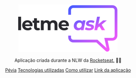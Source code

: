 <div align="center">
<img src="./src/assets/images/logo.svg" alt="logo letmeask" >
</div>
<div align="center">
<p>Aplicação criada durante a NLW da <a href="https://rocketseat.com.br/">Rocketseat.</a> 🧑‍🚀</p>
<a margin="10px" href=""> Pévia</a>
<a margin="10px" href=""> Tecnologias utilizadas</a>
<a margin="10px" href=""> Como utilizar</a>
<a margin="10px" href="https://letmeask-1a1bf.web.app/">Link da aplicação </a>

</div>
